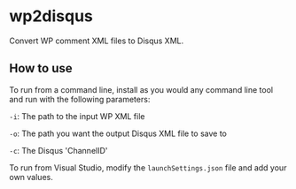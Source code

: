 # wp2disqus

Convert WP comment XML files to Disqus XML.

## How to use

To run from a command line, install as you would any command line tool and run with the following parameters:

`-i`: The path to the input WP XML file

`-o`: The path you want the output Disqus XML file to save to

`-c`: The Disqus 'ChannelID'

To run from Visual Studio, modify the `launchSettings.json` file and add your own values.
